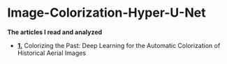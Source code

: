 # Image-Colorization-Hyper-U-Net

__The articles I read and analyzed__
* __[1.]([https://nodeca.github.io/pica/demo/](https://www.mdpi.com/2313-433X/8/10/269))__ Colorizing the Past: Deep Learning for the Automatic Colorization of Historical Aerial Images
